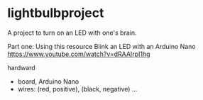 # lightbulbproject
A project to turn on an LED with one's brain.

Part one: Using this resource Blink an LED with an Arduino Nano
https://www.youtube.com/watch?v=dRAAIrpI1hg

hardward
- board, Arduino Nano
- wires: (red, positive), (black, negative)
...





